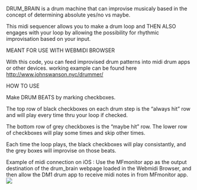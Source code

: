 DRUM_BRAIN is a drum machine that can improvise musicaly based in the concept of determining absolute yes/no vs maybe.

This midi sequencer allows you to make a drum loop and THEN ALSO engages with your loop by allowing the possibility for rhythmic improvisation based on your input. 


MEANT FOR USE WITH WEBMIDI BROWSER

With this code, you can feed improvised drum patterns into midi drum apps or other devices.
working example can be found here http://www.johnswanson.nyc/drummer/

HOW TO USE

Make DRUM BEATS by marking checkboxes. 

The top row of black checkboxes on each drum step is the “always hit” row and will play every time thru your loop if checked.

The bottom row of grey checkboxes is the “maybe hit” row. The lower row of checkboxes will play some times and skip other times. 

Each time the loop plays, the black checkboxes will play consistantly, and the grey boxes will improvise on those beats. 






Example of midi connection on iOS :
Use the MFmonitor app as the output destination of the drum_brain webpage loaded in the Webmidi Browser,
and then allow the DM1 drum app to receive midi notes in from
MFmonitor app.
<IMG SRC='http://www.johnswanson.nyc/drummer/example.png'>
